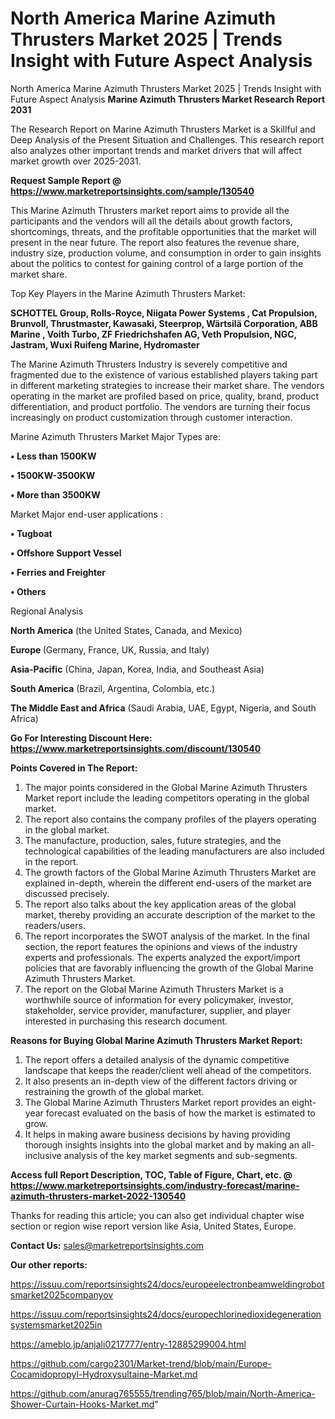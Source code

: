 # North America Marine Azimuth Thrusters Market 2025 | Trends Insight with Future Aspect Analysis
 North America Marine Azimuth Thrusters Market 2025 | Trends Insight with Future Aspect Analysis
<strong>Marine Azimuth Thrusters Market Research Report 2031</strong>

The Research Report on Marine Azimuth Thrusters Market is a Skillful and Deep Analysis of the Present Situation and Challenges. This research report also analyzes other important trends and market drivers that will affect market growth over 2025-2031.

<strong>Request Sample Report @ <a href=https://www.marketreportsinsights.com/sample/130540>https://www.marketreportsinsights.com/sample/130540</a></strong>

This Marine Azimuth Thrusters market report aims to provide all the participants and the vendors will all the details about growth factors, shortcomings, threats, and the profitable opportunities that the market will present in the near future. The report also features the revenue share, industry size, production volume, and consumption in order to gain insights about the politics to contest for gaining control of a large portion of the market share.

Top Key Players in the Marine Azimuth Thrusters Market:

<strong>SCHOTTEL Group, Rolls-Royce, Niigata Power Systems , Cat Propulsion, Brunvoll, Thrustmaster, Kawasaki, Steerprop, Wärtsilä Corporation, ABB Marine , Voith Turbo, ZF Friedrichshafen AG, Veth Propulsion, NGC, Jastram, Wuxi Ruifeng Marine, Hydromaster</strong>

The Marine Azimuth Thrusters Industry is severely competitive and fragmented due to the existence of various established players taking part in different marketing strategies to increase their market share. The vendors operating in the market are profiled based on price, quality, brand, product differentiation, and product portfolio. The vendors are turning their focus increasingly on product customization through customer interaction.

Marine Azimuth Thrusters Market Major Types are:

<strong>• Less than 1500KW

• 1500KW-3500KW

• More than 3500KW</strong>

Market Major end-user applications :

<strong>• Tugboat

• Offshore Support Vessel

• Ferries and Freighter

• Others</strong>

Regional Analysis

</u><strong><b>North America</b></strong> (the United States, Canada, and Mexico)

<strong><b>Europe </b></strong>(Germany, France, UK, Russia, and Italy)

<strong><b>Asia-Pacific</b></strong> (China, Japan, Korea, India, and Southeast Asia)

<strong><b>South America</b></strong> (Brazil, Argentina, Colombia, etc.)

<strong><b>The Middle East and Africa</b></strong> (Saudi Arabia, UAE, Egypt, Nigeria, and South Africa)

<strong>Go For Interesting Discount Here: <a href=https://www.marketreportsinsights.com/discount/130540>https://www.marketreportsinsights.com/discount/130540</a></strong>

<strong>Points Covered in The Report:</strong>
<ol>
  <li>The major points considered in the Global Marine Azimuth Thrusters Market report include the leading competitors operating in the global market.</li>
  <li>The report also contains the company profiles of the players operating in the global market.</li>
  <li>The manufacture, production, sales, future strategies, and the technological capabilities of the leading manufacturers are also included in the report.</li>
  <li>The growth factors of the Global Marine Azimuth Thrusters Market are explained in-depth, wherein the different end-users of the market are discussed precisely.</li>
  <li>The report also talks about the key application areas of the global market, thereby providing an accurate description of the market to the readers/users.</li>
  <li>The report incorporates the SWOT analysis of the market. In the final section, the report features the opinions and views of the industry experts and professionals. The experts analyzed the export/import policies that are favorably influencing the growth of the Global Marine Azimuth Thrusters Market.</li>
  <li>The report on the Global Marine Azimuth Thrusters Market is a worthwhile source of information for every policymaker, investor, stakeholder, service provider, manufacturer, supplier, and player interested in purchasing this research document.</li>
</ol>
<strong>Reasons for Buying Global Marine Azimuth Thrusters Market Report:</strong>

<ol>
  <li>The report offers a detailed analysis of the dynamic competitive landscape that keeps the reader/client well ahead of the competitors.</li>
  <li>It also presents an in-depth view of the different factors driving or restraining the growth of the global market.</li>
  <li>The Global Marine Azimuth Thrusters Market report provides an eight-year forecast evaluated on the basis of how the market is estimated to grow.</li>
  <li>It helps in making aware business decisions by having providing thorough insights insights into the global market and by making an all-inclusive analysis of the key market segments and sub-segments.</li>
</ol>
<strong>Access full Report Description, TOC, Table of Figure, Chart, etc. @ <a href=https://www.marketreportsinsights.com/industry-forecast/marine-azimuth-thrusters-market-2022-130540>https://www.marketreportsinsights.com/industry-forecast/marine-azimuth-thrusters-market-2022-130540</a></strong>


Thanks for reading this article; you can also get individual chapter wise section or region wise report version like Asia, United States, Europe.

<strong>Contact Us:</strong>
sales@marketreportsinsights.com

<strong>Our other reports:</strong>

<a href=https://issuu.com/reportsinsights24/docs/europeelectronbeamweldingrobotsmarket2025companyov>https://issuu.com/reportsinsights24/docs/europeelectronbeamweldingrobotsmarket2025companyov</a>

<a href=https://issuu.com/reportsinsights24/docs/europechlorinedioxidegenerationsystemsmarket2025in>https://issuu.com/reportsinsights24/docs/europechlorinedioxidegenerationsystemsmarket2025in</a>

<a href=https://ameblo.jp/anjali0217777/entry-12885299004.html>https://ameblo.jp/anjali0217777/entry-12885299004.html</a>

<a href=https://github.com/cargo2301/Market-trend/blob/main/Europe-Cocamidopropyl-Hydroxysultaine-Market.md>https://github.com/cargo2301/Market-trend/blob/main/Europe-Cocamidopropyl-Hydroxysultaine-Market.md</a>

<a href=https://github.com/anurag765555/trending765/blob/main/North-America-Shower-Curtain-Hooks-Market.md>https://github.com/anurag765555/trending765/blob/main/North-America-Shower-Curtain-Hooks-Market.md</a>"
